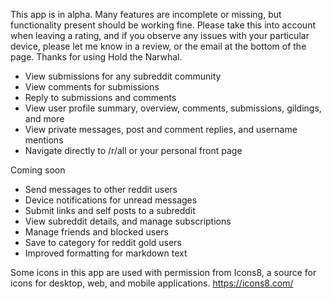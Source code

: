 This app is in alpha. Many features are incomplete or missing, but functionality present should be working fine. Please take this into account when leaving a rating, and if you observe any issues with your particular device, please let me know in a review, or the email at the bottom of the page. Thanks for using Hold the Narwhal.

 * View submissions for any subreddit community
 * View comments for submissions
 * Reply to submissions and comments
 * View user profile summary, overview, comments, submissions, gildings, and more
 * View private messages, post and comment replies, and username mentions
 * Navigate directly to /r/all or your personal front page

Coming soon
 * Send messages to other reddit users
 * Device notifications for unread messages
 * Submit links and self posts to a subreddit
 * View subreddit details, and manage subscriptions
 * Manage friends and blocked users
 * Save to category for reddit gold users
 * Improved formatting for markdown text

Some icons in this app are used with permission from Icons8, a source for icons for desktop, web, and mobile applications. https://icons8.com/